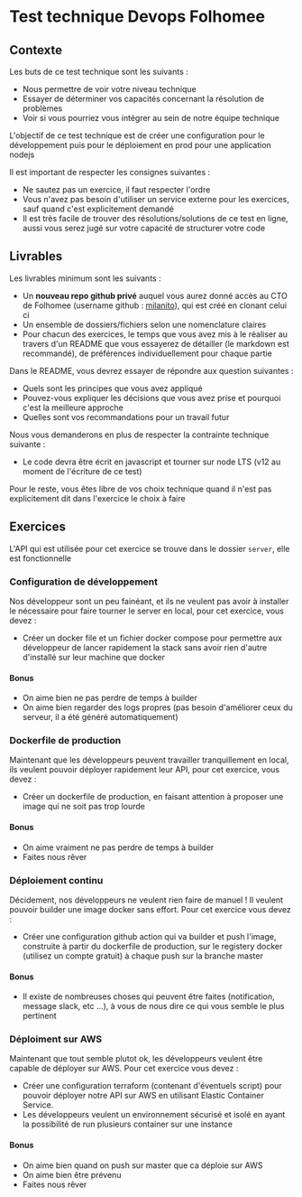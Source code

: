 # Test technique Devops Folhomee

## Contexte

Les buts de ce test technique sont les suivants :

- Nous permettre de voir votre niveau technique
- Essayer de déterminer vos capacités concernant la résolution de problèmes
- Voir si vous pourriez vous intégrer au sein de notre équipe technique

L'objectif de ce test technique est de créer une configuration pour le développement puis pour le déploiement en prod pour une application nodejs

Il est important de respecter les consignes suivantes :

- Ne sautez pas un exercice, il faut respecter l'ordre
- Vous n'avez pas besoin d'utiliser un service externe pour les exercices, sauf quand c'est explicitement demandé
- Il est très facile de trouver des résolutions/solutions de ce test en ligne, aussi vous serez jugé sur votre capacité de structurer votre code

## Livrables

Les livrables minimum sont les suivants :

- Un **nouveau repo github privé** auquel vous aurez donné accès au CTO de Folhomee (username github : [milanito](https://github.com/milanito)), qui est créé en clonant celui ci
- Un ensemble de dossiers/fichiers selon une nomenclature claires
- Pour chacun des exercices, le temps que vous avez mis à le réaliser au travers d'un README que vous essayerez de détailler (le markdown est recommandé), de préférences individuellement pour chaque partie

Dans le README, vous devrez essayer de répondre aux question suivantes :

- Quels sont les principes que vous avez appliqué
- Pouvez-vous expliquer les décisions que vous avez prise et pourquoi c'est la meilleure approche
- Quelles sont vos recommandations pour un travail futur

Nous vous demanderons en plus de respecter la contrainte technique suivante :

- Le code devra être écrit en javascript et tourner sur node LTS (v12 au moment de l'écriture de ce test)

Pour le reste, vous êtes libre de vos choix technique quand il n'est pas explicitement dit dans l'exercice le choix à faire

## Exercices

L'API qui est utilisée pour cet exercice se trouve dans le dossier `server`, elle est fonctionnelle

### Configuration de développement

Nos développeur sont un peu fainéant, et ils ne veulent pas avoir à installer le nécessaire pour faire tourner le server en local, pour cet exercice, vous devez :

- Créer un docker file et un fichier docker compose pour permettre aux développeur de lancer rapidement la stack sans avoir rien d'autre d'installé sur leur machine que docker

#### Bonus

- On aime bien ne pas perdre de temps à builder
- On aime bien regarder des logs propres (pas besoin d'améliorer ceux du serveur, il a été généré automatiquement)

### Dockerfile de production

Maintenant que les développeurs peuvent travailler tranquillement en local, ils veulent pouvoir déployer rapidement leur API, pour cet exercice, vous devez :

- Créer un dockerfile de production, en faisant attention à proposer une image qui ne soit pas trop lourde

#### Bonus

- On aime vraiment ne pas perdre de temps à builder
- Faites nous rêver

### Déploiement continu

Décidement, nos développeurs ne veulent rien faire de manuel ! Il veulent pouvoir builder une image docker sans effort. Pour cet exercice vous devez :

- Créer une configuration github action qui va builder et push l'image, construite à partir du dockerfile de production, sur le registery docker (utilisez un compte gratuit) à chaque push sur la branche master

#### Bonus

- Il existe de nombreuses choses qui peuvent être faites (notification, message slack, etc ...), à vous de nous dire ce qui vous semble le plus pertinent

### Déploiment sur AWS

Maintenant que tout semble plutot ok, les développeurs veulent être capable de déployer sur AWS. Pour cet exercice vous devez :

- Créer une configuration terraform (contenant d'éventuels script) pour pouvoir déployer notre API sur AWS en utilisant Elastic Container Service.
- Les développeurs veulent un environnement sécurisé et isolé en ayant la possibilité de run plusieurs container sur une instance

#### Bonus

- On aime bien quand on push sur master que ca déploie sur AWS
- On aime bien être prévenu
- Faites nous rêver
